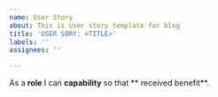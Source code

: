 ```yaml
---
name: User Story
about: This is User story template for blog
title: 'USER SORY: <TITLE>'
labels: ''
assignees: ''

---
```


As a **role** I can  **capability** so that  ** received benefit**.
